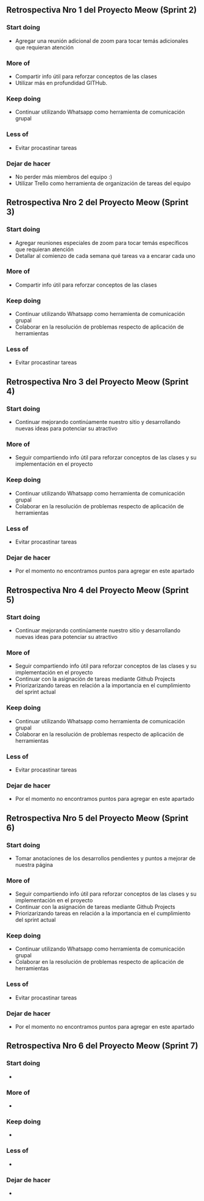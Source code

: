 ## Retrospectiva Nro 1 del Proyecto Meow (Sprint 2)
### Start doing
+ Agregar una reunión adicional de zoom para tocar temás adicionales que requieran atención

### More of
+ Compartir info útil para reforzar conceptos de las clases
+ Utilizar más en profundidad GITHub.

### Keep doing
+ Continuar utilizando Whatsapp como herramienta de comunicación grupal

### Less of
+ Evitar procastinar tareas 

### Dejar de hacer
+ No perder más miembros del equipo :)
+ Utilizar Trello como herramienta de organización de tareas del equipo

## Retrospectiva Nro 2 del Proyecto Meow (Sprint 3)
### Start doing
+ Agregar reuniones especiales de zoom para tocar temás específicos que requieran atención
+ Detallar al comienzo de cada semana qué tareas va a encarar cada uno

### More of
+ Compartir info útil para reforzar conceptos de las clases

### Keep doing
+ Continuar utilizando Whatsapp como herramienta de comunicación grupal
+ Colaborar en la resolución de problemas respecto de aplicación de herramientas

### Less of
+ Evitar procastinar tareas 

## Retrospectiva Nro 3 del Proyecto Meow (Sprint 4)
### Start doing
+ Continuar mejorando continúamente nuestro sitio y desarrollando nuevas ideas para potenciar su atractivo

### More of
+ Seguir compartiendo info útil para reforzar conceptos de las clases y su implementación en el proyecto

### Keep doing
+ Continuar utilizando Whatsapp como herramienta de comunicación grupal
+ Colaborar en la resolución de problemas respecto de aplicación de herramientas

### Less of
+ Evitar procastinar tareas 

### Dejar de hacer
+ Por el momento no encontramos puntos para agregar en este apartado

## Retrospectiva Nro 4 del Proyecto Meow (Sprint 5)
### Start doing
+ Continuar mejorando continúamente nuestro sitio y desarrollando nuevas ideas para potenciar su atractivo

### More of
+ Seguir compartiendo info útil para reforzar conceptos de las clases y su implementación en el proyecto
+ Continuar con la asignación de tareas mediante Github Projects
+ Priorizarizando tareas en relación a la importancia en el cumplimiento del sprint actual

### Keep doing
+ Continuar utilizando Whatsapp como herramienta de comunicación grupal
+ Colaborar en la resolución de problemas respecto de aplicación de herramientas

### Less of
+ Evitar procastinar tareas 

### Dejar de hacer
+ Por el momento no encontramos puntos para agregar en este apartado

## Retrospectiva Nro 5 del Proyecto Meow (Sprint 6)
### Start doing
+ Tomar anotaciones de los desarrollos pendientes y puntos a mejorar de nuestra página

### More of
+ Seguir compartiendo info útil para reforzar conceptos de las clases y su implementación en el proyecto
+ Continuar con la asignación de tareas mediante Github Projects
+ Priorizarizando tareas en relación a la importancia en el cumplimiento del sprint actual

### Keep doing
+ Continuar utilizando Whatsapp como herramienta de comunicación grupal
+ Colaborar en la resolución de problemas respecto de aplicación de herramientas

### Less of
+ Evitar procastinar tareas 

### Dejar de hacer
+ Por el momento no encontramos puntos para agregar en este apartado

## Retrospectiva Nro 6 del Proyecto Meow (Sprint 7)
### Start doing
+ 

### More of
+ 

### Keep doing
+ 

### Less of
+ 

### Dejar de hacer
+ 